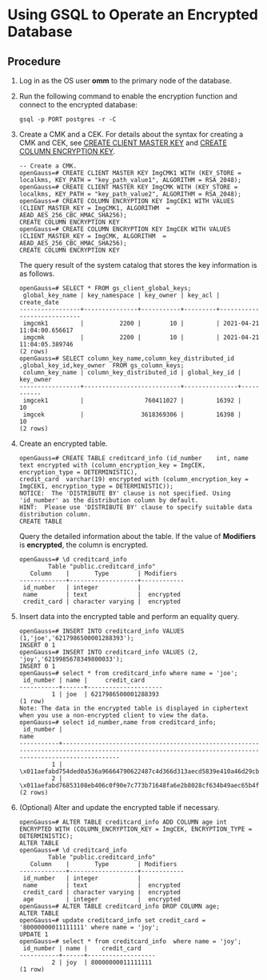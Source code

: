 # Using GSQL to Operate an Encrypted Database<a name="EN-US_TOPIC_0000001149387921"></a>

## Procedure<a name="section199001315531"></a>

1.  Log in as the OS user  **omm**  to the primary node of the database.
2.  Run the following command to enable the encryption function and connect to the encrypted database:

    ```
    gsql -p PORT postgres -r -C
    ```

3.  Create a CMK and a CEK. For details about the syntax for creating a CMK and CEK, see  [CREATE CLIENT MASTER KEY](en-us_topic_0294528088.md)  and  [CREATE COLUMN ENCRYPTION KEY](en-us_topic_0294528089.md).

    ```
    -- Create a CMK.
    openGauss=# CREATE CLIENT MASTER KEY ImgCMK1 WITH (KEY_STORE = localkms, KEY_PATH = "key_path_value1", ALGORITHM = RSA_2048);
    openGauss=# CREATE CLIENT MASTER KEY ImgCMK WITH (KEY_STORE = localkms, KEY_PATH = "key_path_value2", ALGORITHM = RSA_2048);
    openGauss=# CREATE COLUMN ENCRYPTION KEY ImgCEK1 WITH VALUES (CLIENT_MASTER_KEY = ImgCMK1, ALGORITHM  = AEAD_AES_256_CBC_HMAC_SHA256);
    CREATE COLUMN ENCRYPTION KEY
    openGauss=# CREATE COLUMN ENCRYPTION KEY ImgCEK WITH VALUES (CLIENT_MASTER_KEY = ImgCMK, ALGORITHM  = AEAD_AES_256_CBC_HMAC_SHA256);
    CREATE COLUMN ENCRYPTION KEY
    ```

    The query result of the system catalog that stores the key information is as follows.

    ```
    openGauss=# SELECT * FROM gs_client_global_keys;
     global_key_name | key_namespace | key_owner | key_acl |        create_date
    -----------------+---------------+-----------+---------+----------------------------
     imgcmk1         |          2200 |        10 |         | 2021-04-21 11:04:00.656617
     imgcmk          |          2200 |        10 |         | 2021-04-21 11:04:05.389746
    (2 rows)
    openGauss=# SELECT column_key_name,column_key_distributed_id ,global_key_id,key_owner  FROM gs_column_keys;
     column_key_name | column_key_distributed_id | global_key_id | key_owner
    -----------------+---------------------------+---------------+-----------
     imgcek1         |                 760411027 |         16392 |        10
     imgcek          |                3618369306 |         16398 |        10
    (2 rows)
    ```

4.  Create an encrypted table.

    ```
    openGauss=# CREATE TABLE creditcard_info (id_number    int, name         text encrypted with (column_encryption_key = ImgCEK, encryption_type = DETERMINISTIC),
    credit_card  varchar(19) encrypted with (column_encryption_key = ImgCEK1, encryption_type = DETERMINISTIC));
    NOTICE:  The 'DISTRIBUTE BY' clause is not specified. Using 'id_number' as the distribution column by default.
    HINT:  Please use 'DISTRIBUTE BY' clause to specify suitable data distribution column.
    CREATE TABLE
    ```

    Query the detailed information about the table. If the value of  **Modifiers**  is  **encrypted**, the column is encrypted.

    ```
    openGauss=# \d creditcard_info
            Table "public.creditcard_info"
       Column    |       Type        | Modifiers
    -------------+-------------------+------------
     id_number   | integer           |
     name        | text              |  encrypted
     credit_card | character varying |  encrypted
    ```

5.  Insert data into the encrypted table and perform an equality query.

    ```
    openGauss=# INSERT INTO creditcard_info VALUES (1,'joe','6217986500001288393');
    INSERT 0 1
    openGauss=# INSERT INTO creditcard_info VALUES (2, 'joy','6219985678349800033');
    INSERT 0 1
    openGauss=# select * from creditcard_info where name = 'joe';
     id_number | name |     credit_card
    -----------+------+---------------------
             1 | joe  | 6217986500001288393
    (1 row)
    Note: The data in the encrypted table is displayed in ciphertext when you use a non-encrypted client to view the data.
    openGauss=# select id_number,name from creditcard_info;
     id_number |                                                                         name
    -----------+------------------------------------------------------------------------------------------------------------------------------------------------------
             1 | \x011aefabd754ded0a536a96664790622487c4d366d313aecd5839e410a46d29cba96a60e4831000000ee79056a114c9a6c041bb552b78052e912a8b730609142074c63791abebd0d38
             2 | \x011aefabd76853108eb406c0f90e7c773b71648fa6e2b8028cf634b49aec65b4fcfb376f3531000000f7471c8686682de215d09aa87113f6fb03884be2031ef4dd967afc6f7901646b
    (2 rows)
    ```

6.  \(Optional\) Alter and update the encrypted table if necessary.

    ```
    openGauss=# ALTER TABLE creditcard_info ADD COLUMN age int ENCRYPTED WITH (COLUMN_ENCRYPTION_KEY = ImgCEK, ENCRYPTION_TYPE = DETERMINISTIC);
    ALTER TABLE
    openGauss=# \d creditcard_info
            Table "public.creditcard_info"
       Column    |       Type        | Modifiers
    -------------+-------------------+------------
     id_number   | integer           |
     name        | text              |  encrypted
     credit_card | character varying |  encrypted
     age         | integer           |  encrypted
    openGauss=# ALTER TABLE creditcard_info DROP COLUMN age;
    ALTER TABLE
    openGauss=# update creditcard_info set credit_card = '80000000011111111' where name = 'joy';
    UPDATE 1
    openGauss=# select * from creditcard_info  where name = 'joy';
     id_number | name |    credit_card
    -----------+------+-------------------
             2 | joy  | 80000000011111111
    (1 row)
    ```


